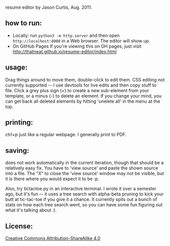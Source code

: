 resume editor by Jason Curtis, Aug. 2011.

## how to run:
* Locally: run `python3 -m http.server` and then open `http://localhost:8000` in a Web browser. The editor will show up.
* On GitHub Pages If you're viewing this on GH pages, just visit http://thatneat.github.io/resume-editor/index.html 

## usage:
Drag things around to move them, double-click to edit them. CSS editing not currently supported -- I use devtools for live edits and then copy stuff to file.
Click a grey plus sign (+) to create a new sub-element from your template, or a minus (-) to delete an element. If you change your mind, you can get back all deleted elements by hitting 'unelete all' in the menu at the top.

## printing:
ctrl+p just like a regular webpage. I generally print to PDF.

## saving:
does not work automatically in the current iteration, though that should be a relatively easy fix. You have to 'view source' and paste the shown source into a file. The "X" to close the 'view source' window may not be visible, but it is there where you would expect it to be :p.

Also, try tictactoe.py in an interactive terminal. I wrote it over a semester ago, but it's fun -- it uses a tree search with alpha-beta pruning to kick your butt at tic-tac-toe if you give it a chance. It currently spits out a bunch of stats on how each tree search went, so you can have some fun figuring out what it's talking about :).

## License:
[Creative Commons Attribution-ShareAlike 4.0](https://creativecommons.org/licenses/by-sa/4.0/legalcode)